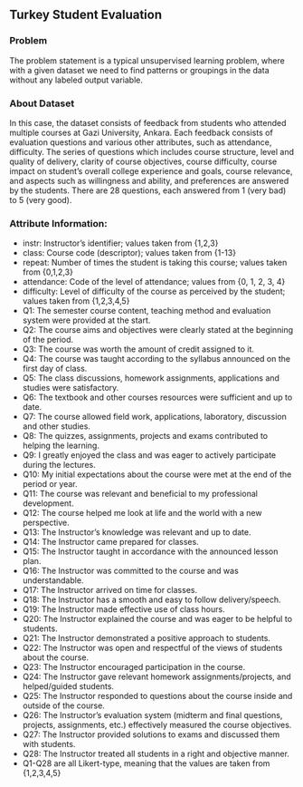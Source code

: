 ## Turkey Student Evaluation

### Problem
The problem statement is a typical unsupervised learning problem, where with a given
dataset we need to find patterns or groupings in the data without any labeled output
variable.

### About Dataset
In this case, the dataset consists of feedback from students who attended multiple courses
at Gazi University, Ankara. Each feedback consists of evaluation questions and various
other attributes, such as attendance, difficulty. The series of questions which includes
course structure, level and quality of delivery, clarity of course objectives, course difficulty,
course impact on student’s overall college experience and goals, course
relevance, and aspects such as willingness and ability, and preferences are answered by the
students. There are 28 questions, each answered from 1 (very bad) to 5 (very good).

### Attribute Information:
- instr: Instructor’s identifier; values taken from {1,2,3}
- class: Course code (descriptor); values taken from {1-13}
- repeat: Number of times the student is taking this course; values taken from {0,1,2,3}
- attendance: Code of the level of attendance; values from {0, 1, 2, 3, 4}
- difficulty: Level of difficulty of the course as perceived by the student; values taken from {1,2,3,4,5}
- Q1: The semester course content, teaching method and evaluation system were provided at the start.
- Q2: The course aims and objectives were clearly stated at the beginning of the period.
- Q3: The course was worth the amount of credit assigned to it.
- Q4: The course was taught according to the syllabus announced on the first day of class.
- Q5: The class discussions, homework assignments, applications and studies were satisfactory.
- Q6: The textbook and other courses resources were sufficient and up to date.
- Q7: The course allowed field work, applications, laboratory, discussion and other studies.
- Q8: The quizzes, assignments, projects and exams contributed to helping the learning.
- Q9: I greatly enjoyed the class and was eager to actively participate during the lectures.
- Q10: My initial expectations about the course were met at the end of the period or year.
- Q11: The course was relevant and beneficial to my professional development.
- Q12: The course helped me look at life and the world with a new perspective.
- Q13: The Instructor’s knowledge was relevant and up to date.
- Q14: The Instructor came prepared for classes.
- Q15: The Instructor taught in accordance with the announced lesson plan.
- Q16: The Instructor was committed to the course and was understandable.
- Q17: The Instructor arrived on time for classes.
- Q18: The Instructor has a smooth and easy to follow delivery/speech.
- Q19: The Instructor made effective use of class hours.
- Q20: The Instructor explained the course and was eager to be helpful to students.
- Q21: The Instructor demonstrated a positive approach to students.
- Q22: The Instructor was open and respectful of the views of students about the course.
- Q23: The Instructor encouraged participation in the course.
- Q24: The Instructor gave relevant homework assignments/projects, and helped/guided students.
- Q25: The Instructor responded to questions about the course inside and outside of the course.
- Q26: The Instructor’s evaluation system (midterm and final questions, projects, assignments, etc.) effectively measured the course objectives.
- Q27: The Instructor provided solutions to exams and discussed them with students.
- Q28: The Instructor treated all students in a right and objective manner.
- Q1-Q28 are all Likert-type, meaning that the values are taken from {1,2,3,4,5}
